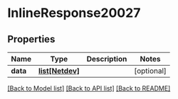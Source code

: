 # InlineResponse20027

## Properties
Name | Type | Description | Notes
------------ | ------------- | ------------- | -------------
**data** | [**list[Netdev]**](Netdev.md) |  | [optional] 

[[Back to Model list]](../README.md#documentation-for-models) [[Back to API list]](../README.md#documentation-for-api-endpoints) [[Back to README]](../README.md)

